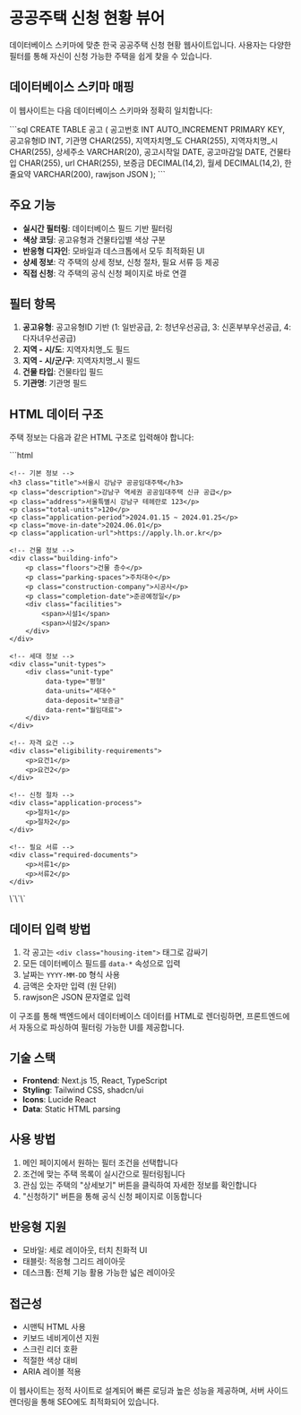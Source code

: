 # 공공주택 신청 현황 뷰어

데이터베이스 스키마에 맞춘 한국 공공주택 신청 현황 웹사이트입니다. 사용자는 다양한 필터를 통해 자신이 신청 가능한 주택을 쉽게 찾을 수 있습니다.

## 데이터베이스 스키마 매핑

이 웹사이트는 다음 데이터베이스 스키마와 정확히 일치합니다:

\`\`\`sql
CREATE TABLE 공고 (
  공고번호 INT AUTO_INCREMENT PRIMARY KEY,
  공고유형ID INT,
  기관명 CHAR(255),
  지역자치명_도 CHAR(255),
  지역자치명_시 CHAR(255),
  상세주소 VARCHAR(20),
  공고시작일 DATE,
  공고마감일 DATE,
  건물타입 CHAR(255),
  url CHAR(255),
  보증금 DECIMAL(14,2),
  월세 DECIMAL(14,2),
  한줄요약 VARCHAR(200),
  rawjson JSON
);
\`\`\`

## 주요 기능

- **실시간 필터링**: 데이터베이스 필드 기반 필터링
- **색상 코딩**: 공고유형과 건물타입별 색상 구분
- **반응형 디자인**: 모바일과 데스크톱에서 모두 최적화된 UI
- **상세 정보**: 각 주택의 상세 정보, 신청 절차, 필요 서류 등 제공
- **직접 신청**: 각 주택의 공식 신청 페이지로 바로 연결

## 필터 항목

1. **공고유형**: 공고유형ID 기반 (1: 일반공급, 2: 청년우선공급, 3: 신혼부부우선공급, 4: 다자녀우선공급)
2. **지역 - 시/도**: 지역자치명_도 필드
3. **지역 - 시/군/구**: 지역자치명_시 필드  
4. **건물 타입**: 건물타입 필드
5. **기관명**: 기관명 필드

## HTML 데이터 구조

주택 정보는 다음과 같은 HTML 구조로 입력해야 합니다:

\`\`\`html
<div class="housing-item" 
     data-공고번호="1"
     data-공고유형ID="1"
     data-기관명="LH한국토지주택공사"
     data-지역자치명_도="서울특별시"
     data-지역자치명_시="강남구"
     data-상세주소="테헤란로 123"
     data-공고시작일="2024-01-15"
     data-공고마감일="2024-01-25"
     data-건물타입="아파트"
     data-url="https://apply.lh.or.kr"
     data-보증금="35000000"
     data-월세="350000"
     data-한줄요약="강남구 역세권 공공임대주택 신규 공급"
     data-rawjson="{}">
    
    <!-- 기본 정보 -->
    <h3 class="title">서울시 강남구 공공임대주택</h3>
    <p class="description">강남구 역세권 공공임대주택 신규 공급</p>
    <p class="address">서울특별시 강남구 테헤란로 123</p>
    <p class="total-units">120</p>
    <p class="application-period">2024.01.15 ~ 2024.01.25</p>
    <p class="move-in-date">2024.06.01</p>
    <p class="application-url">https://apply.lh.or.kr</p>
    
    <!-- 건물 정보 -->
    <div class="building-info">
        <p class="floors">건물 층수</p>
        <p class="parking-spaces">주차대수</p>
        <p class="construction-company">시공사</p>
        <p class="completion-date">준공예정일</p>
        <div class="facilities">
            <span>시설1</span>
            <span>시설2</span>
        </div>
    </div>
    
    <!-- 세대 정보 -->
    <div class="unit-types">
        <div class="unit-type" 
             data-type="평형" 
             data-units="세대수" 
             data-deposit="보증금" 
             data-rent="월임대료">
        </div>
    </div>
    
    <!-- 자격 요건 -->
    <div class="eligibility-requirements">
        <p>요건1</p>
        <p>요건2</p>
    </div>
    
    <!-- 신청 절차 -->
    <div class="application-process">
        <p>절차1</p>
        <p>절차2</p>
    </div>
    
    <!-- 필요 서류 -->
    <div class="required-documents">
        <p>서류1</p>
        <p>서류2</p>
    </div>
</div>
\`\`\`

## 데이터 입력 방법

1. 각 공고는 `<div class="housing-item">` 태그로 감싸기
2. 모든 데이터베이스 필드를 `data-*` 속성으로 입력
3. 날짜는 `YYYY-MM-DD` 형식 사용
4. 금액은 숫자만 입력 (원 단위)
5. rawjson은 JSON 문자열로 입력

이 구조를 통해 백엔드에서 데이터베이스 데이터를 HTML로 렌더링하면, 프론트엔드에서 자동으로 파싱하여 필터링 가능한 UI를 제공합니다.

## 기술 스택

- **Frontend**: Next.js 15, React, TypeScript
- **Styling**: Tailwind CSS, shadcn/ui
- **Icons**: Lucide React
- **Data**: Static HTML parsing

## 사용 방법

1. 메인 페이지에서 원하는 필터 조건을 선택합니다
2. 조건에 맞는 주택 목록이 실시간으로 필터링됩니다
3. 관심 있는 주택의 "상세보기" 버튼을 클릭하여 자세한 정보를 확인합니다
4. "신청하기" 버튼을 통해 공식 신청 페이지로 이동합니다

## 반응형 지원

- 모바일: 세로 레이아웃, 터치 친화적 UI
- 태블릿: 적응형 그리드 레이아웃
- 데스크톱: 전체 기능 활용 가능한 넓은 레이아웃

## 접근성

- 시맨틱 HTML 사용
- 키보드 네비게이션 지원
- 스크린 리더 호환
- 적절한 색상 대비
- ARIA 레이블 적용

이 웹사이트는 정적 사이트로 설계되어 빠른 로딩과 높은 성능을 제공하며, 서버 사이드 렌더링을 통해 SEO에도 최적화되어 있습니다.
